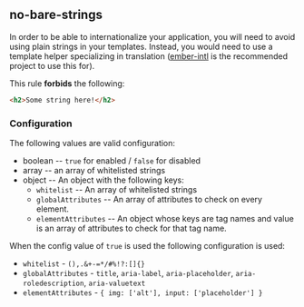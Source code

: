 ## no-bare-strings

In order to be able to internationalize your application, you will need to avoid using plain strings in your templates. Instead, you would need to use a template helper specializing in translation ([ember-intl](https://github.com/ember-intl/ember-intl) is the recommended project to use this for).

This rule **forbids** the following:

``` html
<h2>Some string here!</h2>
```

### Configuration

 The following values are valid configuration:

   * boolean -- `true` for enabled / `false` for disabled
   * array -- an array of whitelisted strings
   * object -- An object with the following keys:
     * `whitelist` -- An array of whitelisted strings
     * `globalAttributes` -- An array of attributes to check on every element.
     * `elementAttributes` -- An object whose keys are tag names and value is an array of attributes to check for that tag name.

When the config value of `true` is used the following configuration is used:
 * `whitelist` - `(),.&+-=*/#%!?:[]{}`
 * `globalAttributes` - `title`, `aria-label`, `aria-placeholder`, `aria-roledescription`, `aria-valuetext`
 * `elementAttributes` - `{ img: ['alt'], input: ['placeholder'] }`
